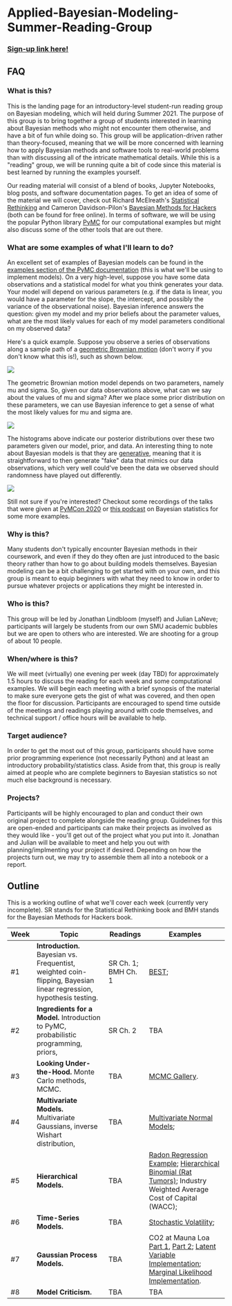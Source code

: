 # Applied-Bayesian-Modeling-Summer-Reading-Group

### [Sign-up link here!](https://docs.google.com/forms/d/e/1FAIpQLSfIvJpQ-o-GKXgF74niIdL360LaIVDRfm-5uwjpWgVvzzeQAQ/viewform?usp=sf_link)

## FAQ

### What is this?

This is the landing page for an introductory-level student-run reading group on Bayesian modeling, which will held during Summer 2021. The purpose of this group is to bring together a group of students interested in learning about Bayesian methods who might not encounter them otherwise, and have a bit of fun while doing so. This group will be application-driven rather than theory-focused, meaning that we will be more concerned with learning how to apply Bayesian methods and software tools to real-world problems than with discussing all of the intricate mathematical details. While this is a "reading" group, we will be running quite a bit of code since this material is best learned by running the examples yourself.

Our reading material will consist of a blend of books, Jupyter Notebooks, blog posts, and software documentation pages. To get an idea of some of the material we will cover, check out Richard McElreath's [Statistical Rethinking](http://xcelab.net/rm/statistical-rethinking/) and Cameron Davidson-Pilon's [Bayesian Methods for Hackers](https://github.com/CamDavidsonPilon/Probabilistic-Programming-and-Bayesian-Methods-for-Hackers) (both can be found for free online). In terms of software, we will be using the popular Python library [PyMC](https://docs.pymc.io/) for our computational examples but might also discuss some of the other tools that are out there.

### What are some examples of what I'll learn to do?

An excellent set of examples of Bayesian models can be found in the [examples section of the PyMC documentation](https://docs.pymc.io/nb_examples/index.html) (this is what we'll be using to implement models). On a very high-level, suppose you have some data observations and a statistical model for what you think generates your data. Your model will depend on various parameters (e.g. if the data is linear, you would have a parameter for the slope, the intercept, and possibly the variance of the observational noise). Bayesian inference answers the question: given my model and my prior beliefs about the parameter values, what are the most likely values for each of my model parameters conditional on my observed data?

Here's a quick example. Suppose you observe a series of observations along a sample path of a [geometric Brownian motion](https://en.wikipedia.org/wiki/Geometric_Brownian_motion) (don't worry if you don't know what this is!), such as shown below.

<img src="https://qed404.com/static/assets/gbm_path.jpg"/>

The geometric Brownian motion model depends on two parameters, namely mu and sigma. So, given our data observations above, what can we say about the values of mu and sigma? After we place some prior distribution on these parameters, we can use Bayesian inference to get a sense of what the most likely values for mu and sigma are.

<img src="https://qed404.com/static/assets/gbm_trace.jpg"/>

The histograms above indicate our posterior distributions over these two parameters given our model, prior, and data. An interesting thing to note about Bayesian models is that they are [generative](https://en.wikipedia.org/wiki/Generative_model), meaning that it is straightforward to then generate "fake" data that mimics our data observations, which very well could've been the data we observed should randomness have played out differently.

<img src="https://qed404.com/static/assets/gbm_post_pred.jpg"/>

Still not sure if you're interested? Checkout some recordings of the talks that were given at [PyMCon 2020](https://pymc-devs.github.io/pymcon/schedule) or [this podcast](https://www.learnbayesstats.com/) on Bayesian statistics for some more examples.

### Why is this?

Many students don't typically encounter Bayesian methods in their coursework, and even if they do they often are just introduced to the basic theory rather than how to go about building models themselves. Bayesian modeling can be a bit challenging to get started with on your own, and this group is meant to equip beginners with what they need to know in order to pursue whatever projects or applications they might be interested in.


### Who is this?

This group will be led by Jonathan Lindbloom (myself) and Julian LaNeve; participants will largely be students from our own SMU academic bubbles but we are open to others who are interested. We are shooting for a group of about 10 people.


### When/where is this?

We will meet (virtually) one evening per week (day TBD) for approximately 1.5 hours to discuss the reading for each week and some computational examples. We will begin each meeting with a brief synopsis of the material to make sure everyone gets the gist of what was covered, and then open the floor for discussion. Participants are encouraged to spend time outside of the meetings and readings playing around with code themselves, and technical support / office hours will be available to help.


### Target audience?

In order to get the most out of this group, participants should have some prior programming experience (not necessarily Python) and at least an introductory probability/statistics class. Aside from that, this group is really aimed at people who are complete beginners to Bayesian statistics so not much else background is necessary.


### Projects?

Participants will be highly encouraged to plan and conduct their own original project to complete alongside the reading group. Guidelines for this are open-ended and participants can make their projects as involved as they would like - you'll get out of the project what you put into it. Jonathan and Julian will be available to meet and help you out with planning/implmenting your project if desired. Depending on how the projects turn out, we may try to assemble them all into a notebook or a report. 


## Outline

This is a working outline of what we'll cover each week (currently very incomplete). SR stands for the Statistical Rethinking book and BMH stands for the Bayesian Methods for Hackers book.

| Week | Topic                   | Readings             | Examples |
|------|-------------------------|----------------------|----------|
|  #1  | **Introduction.** Bayesian vs. Frequentist, weighted coin-flipping, Bayesian linear regression, hypothesis testing.            | SR Ch. 1; BMH Ch. 1           | [BEST](https://docs.pymc.io/pymc-examples/examples/case_studies/BEST.html); |
|  #2  | **Ingredients for a Model.** Introduction to PyMC, probabilistic programming, priors,  | SR Ch. 2                  | TBA      |
|  #3  | **Looking Under-the-Hood.** Monte Carlo methods, MCMC.                      | TBA                  | [MCMC Gallery](http://chi-feng.github.io/mcmc-demo/app.html?algorithm=MALA&target=banana).      |
|  #4  | **Multivariate Models.** Multivariate Gaussians, inverse Wishart distribution,  | TBA                  | [Multivariate Normal Models](https://docs.pymc.io/pymc-examples/examples/case_studies/LKJ.html);       |
|  #5  | **Hierarchical Models.**                      | TBA                  | [Radon Regression Example](https://docs.pymc.io/pymc-examples/examples/generalized_linear_models/GLM-hierarchical.html);  [Hierarchical Binomial (Rat Tumors)](https://docs.pymc.io/pymc-examples/examples/generalized_linear_models/GLM-hierarchical-binominal-model.html); Industry Weighted Average Cost of Capital (WACC);      |
|  #6  | **Time-Series Models.**                     | TBA                  | [Stochastic Volatility](https://docs.pymc.io/pymc-examples/examples/case_studies/stochastic_volatility.html);      |
|  #7  | **Gaussian Process Models.**                     | TBA                  | CO2 at Mauna Loa [Part 1](https://docs.pymc.io/pymc-examples/examples/gaussian_processes/GP-MaunaLoa.html), [Part 2](https://docs.pymc.io/pymc-examples/examples/gaussian_processes/GP-MaunaLoa2.html); [Latent Variable Implementation](https://docs.pymc.io/pymc-examples/examples/gaussian_processes/GP-Latent.html); [Marginal Likelihood Implementation](https://docs.pymc.io/pymc-examples/examples/gaussian_processes/GP-Marginal.html).     |
|  #8  | **Model Criticism.**                     | TBA                  | TBA      |
